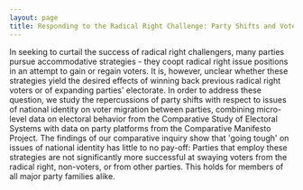 ```yaml
---
layout: page
title: Responding to the Radical Right Challenge: Party Shifts and Voter Reactions
---
```


In seeking to curtail the success of radical right challengers, many parties pursue
accommodative strategies - they coopt radical right issue positions in an attempt to
gain or regain voters. It is, however, unclear whether these strategies yield the desired
effects of winning back previous radical right voters or of expanding parties' electorate.
In order to address these question, we study the repercussions of party shifts with
respect to issues of national identity on voter migration between parties, combining
micro-level data on electoral behavior from the Comparative Study of Electoral Systems
with data on party platforms from the Comparative Manifesto Project. The findings of
our comparative inquiry show that 'going tough' on issues of national identity has little
to no pay-off: Parties that employ these strategies are not significantly more successful
at swaying voters from the radical right, non-voters, or from other parties. This holds
for members of all major party families alike.

